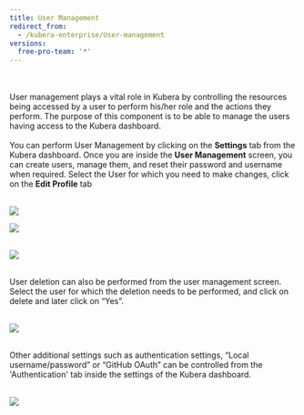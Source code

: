 ```yaml
---
title: User Management 
redirect_from:
  - /kubera-enterprise/User-management
versions:
  free-pro-team: '*'
---
```

<br><br>
User management plays a vital role in Kubera by controlling the resources being accessed by a user to perform his/her role and the actions they perform. The purpose of this component is to be able to manage the users having access to the Kubera dashboard.
<br><br>
You can perform User Management by clicking on the <b>Settings</b> tab from the Kubera dashboard. Once you are inside the <b>User Management</b> screen, you can create users, manage them, and reset their password and username when required. Select the User for which you need to make changes, click on the <b>Edit Profile</b> tab 
<br><br>

<a href="/assets/images/usermanage1.png" target="_blank"><img class="image-with-border" src="/assets/images/usermanage1.png"></a>



<a href="/assets/images/usermanage2.png" target="_blank"><img class="image-with-border" src="/assets/images/usermanage2.png"></a>
<br><br>

<a href="/assets/images/usermanage3.png" target="_blank"><img class="image-with-border" src="/assets/images/usermanage3.png"></a>
<br><br>

User deletion can also be performed from the user management screen. Select the user for which the deletion needs to be performed, and click on delete and later click on “Yes”. 
<br><br>

<a href="/assets/images/usermanage4.png" target="_blank"><img class="image-with-border" src="/assets/images/usermanage4.png"></a>
<br><br>


Other additional settings such as authentication settings, “Local username/password” or “GitHub OAuth” can be controlled from the 'Authentication' tab inside the settings of the Kubera dashboard.
<br><br>

<a href="/assets/images/usermanage5.png" target="_blank"><img class="image-with-border" src="/assets/images/usermanage5.png"></a>
<br><br>


